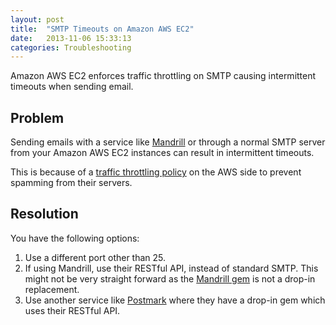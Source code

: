 ```yaml
---
layout: post
title:  "SMTP Timeouts on Amazon AWS EC2"
date:   2013-11-06 15:33:13
categories: Troubleshooting
---
```


<p class="lead">Amazon AWS EC2 enforces traffic throttling on SMTP causing intermittent timeouts when sending email.</p>

## Problem
Sending emails with a service like [Mandrill](https://mandrillapp.com) or through a normal SMTP server from your Amazon AWS EC2 instances can result in intermittent timeouts.

This is because of a [traffic throttling policy](http://docs.aws.amazon.com/ses/latest/DeveloperGuide/smtp-connect.html) on the AWS side to prevent spamming from their servers.

## Resolution
You have the following options:

1. Use a different port other than 25.
2. If using Mandrill, use their RESTful API, instead of standard SMTP. This might not be very straight forward as the [Mandrill gem](https://mandrillapp.com/api/docs/index.ruby.html) is not a drop-in replacement.
3. Use another service like [Postmark](https://postmarkapp.com) where they have a drop-in gem which uses their RESTful API.